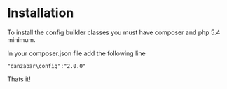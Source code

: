 Installation
============

To install the config builder classes you must have composer and php 5.4 minimum.

In your composer.json file add the following line

	"danzabar\config":"2.0.0"


Thats it!
